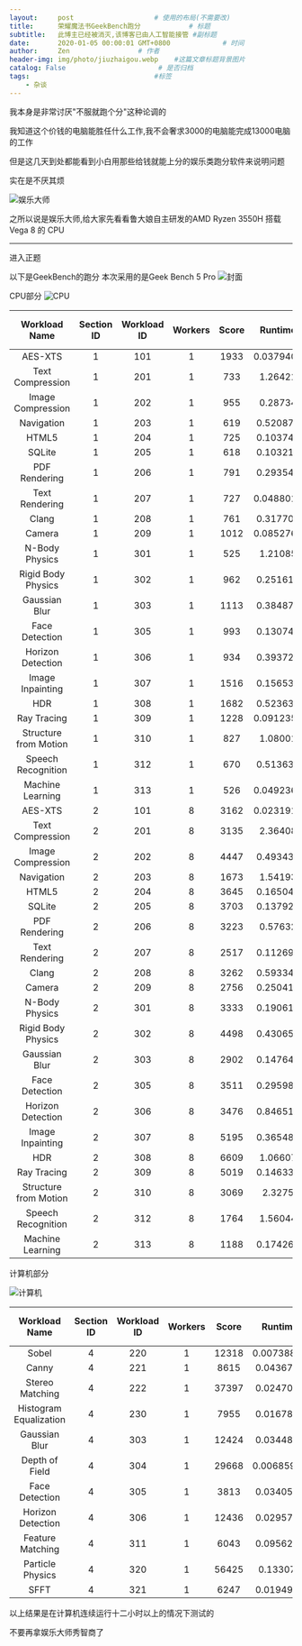 ```yaml
---
layout:     post                    # 使用的布局(不需要改)
title:      荣耀魔法书GeekBench跑分            # 标题
subtitle:   此博主已经被消灭,该博客已由人工智能接管 #副标题
date:       2020-01-05 00:00:01 GMT+0800             # 时间
author:     Zen                 # 作者
header-img: img/photo/jiuzhaigou.webp    #这篇文章标题背景图片
catalog: False                       # 是否归档
tags:                               #标签
    - 杂谈
---
```


我本身是非常讨厌"不服就跑个分"这种论调的

我知道这个价钱的电脑能胜任什么工作,我不会奢求3000的电脑能完成13000电脑的工作

但是这几天到处都能看到小白用那些给钱就能上分的娱乐类跑分软件来说明问题

实在是不厌其烦

![娱乐大师](https://raw.githubusercontent.com/zhangyiming748/zhangyiming748.github.io/master/img/EntertainmentMaster.jpg)


之所以说是娱乐大师,给大家先看看鲁大娘自主研发的AMD Ryzen 3550H 搭载 Vega 8 的 CPU

----

进入正题

以下是GeekBench的跑分
本次采用的是Geek Bench 5 Pro
![封面](https://raw.githubusercontent.com/zhangyiming748/zhangyiming748.github.io/master/img/Honor/GeekBench/geekbenchtitle.png)

CPU部分
![CPU](https://raw.githubusercontent.com/zhangyiming748/zhangyiming748.github.io/master/img/Honor/GeekBench/cpuBench.png)

|Workload Name|Section ID|Workload ID|Workers|Score|Runtime|Runtime Standard Deviation|Work|
|:----:|:----:|:----:|:----:|:----:|:----:|:----:|:----:|
|AES-XTS|1|101|1|1933|0.0379406|0.000122523|134217728|
|Text Compression|1|201|1|733|1.26421|0.123289|4912596|
|Image Compression|1|202|1|955|0.28734|0.0300502|12974784|
|Navigation|1|203|1|619|0.520873|0.0174638|909497|
|HTML5|1|204|1|725|0.103741|0.00127046|88307|
|SQLite|1|205|1|618|0.103215|0.000319118|20000|
|PDF Rendering|1|206|1|791|0.293543|0.0261585|12600159|
|Text Rendering|1|207|1|727|0.0488018|0.000307644|11568|
|Clang|1|208|1|761|0.317707|0.00291551|1885|
|Camera|1|209|1|1012|0.0852761|0.000689507|1|
|N-Body Physics|1|301|1|525|1.21085|0.0270129|794955|
|Rigid Body Physics|1|302|1|962|0.251616|0.0159497|1500|
|Gaussian Blur|1|303|1|1113|0.384875|0.00413967|23549968|
|Face Detection|1|305|1|993|0.130747|0.000413867|1|
|Horizon Detection|1|306|1|934|0.393722|0.00765769|9065232|
|Image Inpainting|1|307|1|1516|0.156537|0.00116069|11642400|
|HDR|1|308|1|1682|0.523631|0.0148116|12000000|
|Ray Tracing|1|309|1|1228|0.0912352|0.00208336|90000|
|Structure from Motion|1|310|1|827|1.08001|0.026291|8000|
|Speech Recognition|1|312|1|670|0.513633|0.0365165|11|
|Machine Learning|1|313|1|526|0.0492367|0.00277951|1|
|AES-XTS|2|101|8|3162|0.0231912|0.00034677|134217728|
|Text Compression|2|201|8|3135|2.36408|0.0434276|39300768|
|Image Compression|2|202|8|4447|0.493433|0.0211094|103798272|
|Navigation|2|203|8|1673|1.54193|0.0243382|7275976|
|HTML5|2|204|8|3645|0.165041|0.00189846|706456|
|SQLite|2|205|8|3703|0.137922|0.0037515|160000|
|PDF Rendering|2|206|8|3223|0.57632|0.0131246|100801272|
|Text Rendering|2|207|8|2517|0.112694|0.000534617|92544|
|Clang|2|208|8|3262|0.593345|0.0220361|15080|
|Camera|2|209|8|2756|0.250415|0.012929|8|
|N-Body Physics|2|301|8|3333|0.190619|0.00897193|794955|
|Rigid Body Physics|2|302|8|4498|0.430652|0.0253823|12000|
|Gaussian Blur|2|303|8|2902|0.147647|0.00163202|23549968|
|Face Detection|2|305|8|3511|0.295983|0.00455272|8|
|Horizon Detection|2|306|8|3476|0.846516|0.0332203|72521856|
|Image Inpainting|2|307|8|5195|0.365481|0.00684488|93139200|
|HDR|2|308|8|6609|1.06607|0.0258552|96000000|
|Ray Tracing|2|309|8|5019|0.146331|0.00416096|589824|
|Structure from Motion|2|310|8|3069|2.3275|0.0398518|64000|
|Speech Recognition|2|312|8|1764|1.56044|0.0163918|88|
|Machine Learning|2|313|8|1188|0.174266|0.00440921|8|

计算机部分

![计算机](https://raw.githubusercontent.com/zhangyiming748/zhangyiming748.github.io/master/img/Honor/GeekBench/computerBench.png)

|Workload Name|Section ID|Workload ID|Workers|Score|Runtime|Runtime Standard Deviation|Work|
|:----:|:----:|:----:|:----:|:----:|:----:|:----:|:----:|
|Sobel|4|220|1|12318|0.00738885|0.000232479|23549968|
|Canny|4|221|1|8615|0.0436723|0.00027392|23549968|
|Stereo Matching|4|222|1|37397|0.0247077|0.000654184|1306800000|
|Histogram Equalization|4|230|1|7955|0.0167813|0.000696777|23549968|
|Gaussian Blur|4|303|1|12424|0.0344843|0.000349029|23549968|
|Depth of Field|4|304|1|29668|0.00685918|0.000314977|2359296|
|Face Detection|4|305|1|3813|0.0340598|0.000964967|1|
|Horizon Detection|4|306|1|12436|0.0295732|0.000475468|9065232|
|Feature Matching|4|311|1|6043|0.0956211|0.00416971|11952582|
|Particle Physics|4|320|1|56425|0.133074|0.000683154|200|
|SFFT|4|321|1|6247|0.0194965|0.000569075|1677721600|

以上结果是在计算机连续运行十二小时以上的情况下测试的

不要再拿娱乐大师秀智商了
